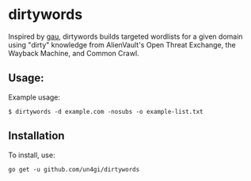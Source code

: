 # dirtywords
Inspired by [gau](https://github.com/lc/gau), dirtywords builds targeted wordlists for a given domain using "dirty" knowledge from AlienVault's Open Threat Exchange, the Wayback Machine, and Common Crawl.

## Usage:
Example usage:
```
$ dirtywords -d example.com -nosubs -o example-list.txt
```

## Installation
To install, use:
```
go get -u github.com/un4gi/dirtywords
```